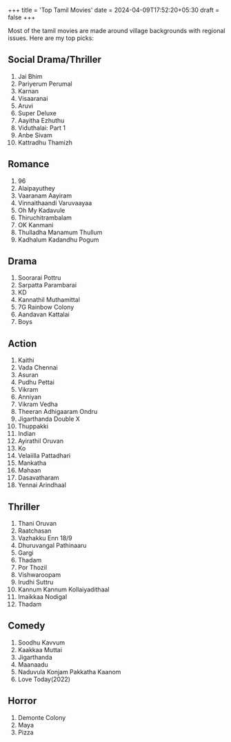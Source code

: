 +++
title = 'Top Tamil Movies'
date = 2024-04-09T17:52:20+05:30
draft = false
+++

Most of the tamil movies are made around village backgrounds with regional issues. Here are my top picks:

## Social Drama/Thriller

1. Jai Bhim
2. Pariyerum Perumal
3. Karnan
4. Visaaranai
5. Aruvi
6. Super Deluxe
7. Aayitha Ezhuthu
8. Viduthalai: Part 1
9. Anbe Sivam
10. Kattradhu Thamizh

## Romance

1. 96
2. Alaipayuthey
3. Vaaranam Aayiram
4. Vinnaithaandi Varuvaayaa
5. Oh My Kadavule
6. Thiruchitrambalam
7. OK Kanmani
8. Thulladha Manamum Thullum
9. Kadhalum Kadandhu Pogum

## Drama

1. Soorarai Pottru
2. Sarpatta Parambarai
3. KD
4. Kannathil Muthamittal
5. 7G Rainbow Colony
6. Aandavan Kattalai
7. Boys

## Action

1. Kaithi
2. Vada Chennai
3. Asuran
4. Pudhu Pettai
5. Vikram
6. Anniyan
7. Vikram Vedha
8. Theeran Adhigaaram Ondru
9. Jigarthanda Double X
10. Thuppakki
11. Indian
12. Ayirathil Oruvan
13. Ko
14. Velaiilla Pattadhari
15. Mankatha
16. Mahaan
17. Dasavatharam
18. Yennai Arindhaal

## Thriller

1. Thani Oruvan
2. Raatchasan
3. Vazhakku Enn 18/9
4. Dhuruvangal Pathinaaru
5. Gargi
6. Thadam
7. Por Thozil
8. Vishwaroopam
9. Irudhi Suttru
10. Kannum Kannum Kollaiyadithaal
11. Imaikkaa Nodigal
12. Thadam

## Comedy

1. Soodhu Kavvum
2. Kaakkaa Muttai
3. Jigarthanda
4. Maanaadu
5. Naduvula Konjam Pakkatha Kaanom
6. Love Today(2022)

## Horror

1. Demonte Colony
2. Maya
3. Pizza

